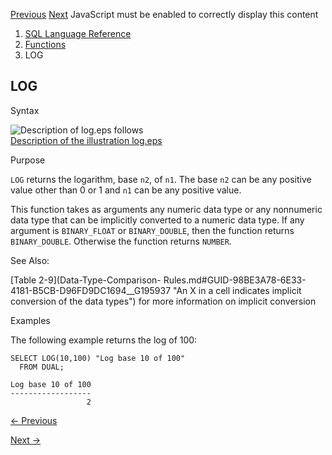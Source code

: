 [Previous](LOCALTIMESTAMP.md) [Next](LOWER.md) JavaScript must be enabled
to correctly display this content

  1. [SQL Language Reference ](index.md)
  2. [Functions](Functions.md)
  3. LOG 

## LOG

Syntax

![Description of log.eps
follows](https://docs.oracle.com/en/database/oracle/oracle-database/23/sqlrf/img/log.gif)  
[Description of the illustration log.eps](img_text/log.md)

Purpose

`LOG` returns the logarithm, base `n2`, of `n1`. The base `n2` can be any
positive value other than 0 or 1 and `n1` can be any positive value.

This function takes as arguments any numeric data type or any nonnumeric data
type that can be implicitly converted to a numeric data type. If any argument
is `BINARY_FLOAT` or `BINARY_DOUBLE`, then the function returns
`BINARY_DOUBLE`. Otherwise the function returns `NUMBER`.

See Also:

[Table 2-9](Data-Type-Comparison-
Rules.md#GUID-98BE3A78-6E33-4181-B5CB-D96FD9DC1694__G195937 "An X in a cell
indicates implicit conversion of the data types") for more information on
implicit conversion

Examples

The following example returns the log of 100:

    
    
    SELECT LOG(10,100) "Log base 10 of 100"
      FROM DUAL;
    
    Log base 10 of 100
    ------------------
                     2 


[← Previous](LOCALTIMESTAMP.md)

[Next →](LOWER.md)
